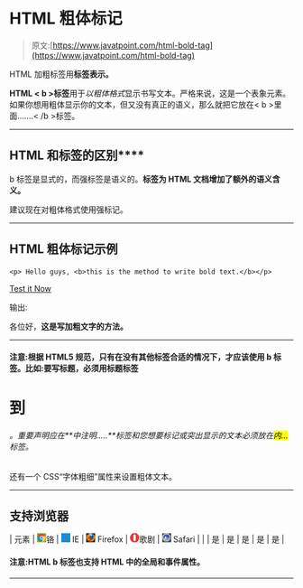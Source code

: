 # HTML 粗体标记

> 原文:[https://www.javatpoint.com/html-bold-tag](https://www.javatpoint.com/html-bold-tag)

HTML 加粗标签用**标签表示。**

**HTML < b >标签**用于*以粗体格式*显示书写文本。严格来说，这是一个表象元素。如果你想用粗体显示你的文本，但又没有真正的语义，那么就把它放在< b >里面.......< /b >标签。

* * *

## HTML **和**标签的区别****

b 标签是显式的，而强标签是语义的。**标签为 HTML 文档增加了额外的语义含义。**

建议现在对粗体格式使用强标记。

* * *

## HTML 粗体标记示例

```
<p> Hello guys, <b>this is the method to write bold text.</b></p>

```

[Test it Now](https://www.javatpoint.com/oprweb/test.jsp?filename=htmlboldtag1)

输出:

各位好，**这是写加粗文字的方法。**

* * *

#### 注意:根据 HTML5 规范，只有在没有其他标签合适的情况下，才应该使用 b 标签。比如:要写标题，必须用标题标签

# 到

###### 。重要声明应在**中注明.....**标签和您想要标记或突出显示的文本必须放在<mark>内...</mark>标签。

还有一个 CSS“字体粗细”属性来设置粗体文本。

* * *

## 支持浏览器

| 元素 | ![chrome browser](img/4fbdc93dc2016c5049ed108e7318df19.png)铬 | ![ie browser](img/83dd23df1fe8373fd5bf054b2c1dd88b.png) IE | ![firefox browser](img/4f001fff393888a8a807ed29b28145d1.png) Firefox | ![opera browser](img/6cad4a592cc69a052056a0577b4aac65.png)歌剧 | ![safari browser](img/a0f6a9711a92203c5dc5c127fe9c9fca.png) Safari |
|  | 是 | 是 | 是 | 是 | 是 |

#### 注意:HTML b 标签也支持 HTML 中的全局和事件属性。

* * *